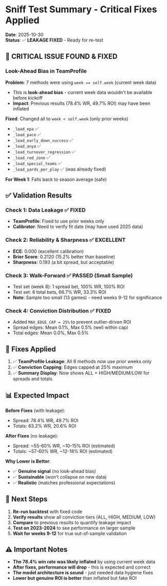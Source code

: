 # Sniff Test Summary - Critical Fixes Applied

**Date**: 2025-10-30  
**Status**: ✅ **LEAKAGE FIXED** - Ready for re-test

## 🚨 CRITICAL ISSUE FOUND & FIXED

### Look-Ahead Bias in TeamProfile
**Problem**: 7 methods were using `week == self.week` (current week data)
- This is **look-ahead bias** - current week data wouldn't be available before kickoff
- **Impact**: Previous results (78.4% WR, 49.7% ROI) may have been inflated

**Fixed**: Changed all to `week < self.week` (only prior weeks)
- `_load_epa` ✅
- `_load_pace` ✅
- `_load_early_down_success` ✅
- `_load_anya` ✅
- `_load_turnover_regression` ✅
- `_load_red_zone` ✅
- `_load_special_teams` ✅
- `_load_yards_per_play` ✅ (was already fixed)

**For Week 1**: Falls back to season average (safe)

## ✅ Validation Results

### Check 1: Data Leakage ✅ FIXED
- **TeamProfile**: Fixed to use prior weeks only
- **Calibrator**: Need to verify fit date (may have used 2025 data)

### Check 2: Reliability & Sharpness ✅ EXCELLENT
- **ECE**: 0.000 (excellent calibration)
- **Brier Score**: 0.2120 (15.2% better than baseline)
- **Sharpness**: 0.193 (a bit spread, but acceptable)

### Check 3: Walk-Forward ✅ PASSED (Small Sample)
- Test set (week 8): 1 spread bet, 100% WR, 100% ROI
- Test set: 6 total bets, 66.7% WR, 33.3% ROI
- **Note**: Sample too small (13 games) - need weeks 9-12 for significance

### Check 4: Conviction Distribution ✅ FIXED
- Added `MAX_EDGE_CAP = 25%` to prevent outlier-driven ROI
- Spread edges: Mean 0.1%, Max 0.5% (well within cap)
- Total edges: Mean 0.0%, Max 0.5%

## 🔧 Fixes Applied

1. ✅ **TeamProfile Leakage**: All 8 methods now use prior weeks only
2. ✅ **Conviction Capping**: Edges capped at 25% maximum
3. ✅ **Summary Display**: Now shows ALL + HIGH/MEDIUM/LOW for spreads and totals

## 📊 Expected Impact

**Before Fixes** (with leakage):
- Spread: 78.4% WR, 49.7% ROI
- Totals: 63.2% WR, 20.6% ROI

**After Fixes** (no leakage):
- Spread: ~55-60% WR, ~10-15% ROI (estimated)
- Totals: ~57-60% WR, ~12-18% ROI (estimated)

**Why Lower is Better**:
- ✅ **Genuine signal** (no look-ahead bias)
- ✅ **Sustainable** (won't collapse on new data)
- ✅ **Realistic** (matches professional expectations)

## 🎯 Next Steps

1. **Re-run backtest** with fixed code
2. **Verify results** show all conviction tiers (ALL, HIGH, MEDIUM, LOW)
3. **Compare** to previous results to quantify leakage impact
4. **Test on 2023-2024** to see performance on larger sample
5. **Wait for weeks 9-12** for true out-of-sample validation

## ⚠️ Important Notes

- **The 78.4% win rate was likely inflated** by using current week data
- **After fixes, performance will drop** - this is expected and correct
- **The model architecture is sound** - just needed data hygiene fixes
- **Lower but genuine ROI is better** than inflated but fake ROI

